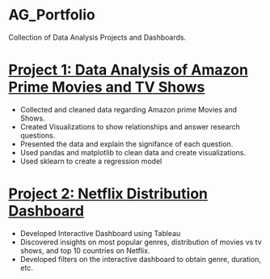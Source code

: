 # AG_Portfolio
Collection of Data Analysis Projects and Dashboards.

# [Project 1: Data Analysis of Amazon Prime Movies and TV Shows](https://github.com/ag289/Amazon_shows_analysis/blob/main/Amazon_Shows.ipynb)
* Collected and cleaned data regarding Amazon prime Movies and Shows.
* Created Visualizations to show relationships and answer research questions.
* Presented the data and explain the signifance of each question.
* Used pandas and matplotlib to clean data and create visualizations. 
* Used sklearn to create a regression model


# [Project 2: Netflix Distribution Dashboard](https://public.tableau.com/views/NetflixDistributionDashboard/Dashboard1?:language=en-US&:display_count=n&:origin=viz_share_link)
* Developed Interactive Dashboard using Tableau
* Discovered insights on most popular genres, distribution of movies vs tv shows, and top 10 countries on Netflix.
* Developed filters on the interactive dashboard to obtain genre, duration, etc. 
